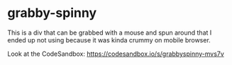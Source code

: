 # grabby-spinny

This is a div that can be grabbed with a mouse and spun around that I ended up not using because it was kinda crummy on mobile browser.

Look at the CodeSandbox:
https://codesandbox.io/s/grabbyspinny-mvs7v
